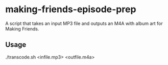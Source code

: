 making-friends-episode-prep
===========================

A script that takes an input MP3 file and outputs an M4A with album art for Making Friends.

Usage
---
./transcode.sh <infile.mp3> <outfile.m4a>

